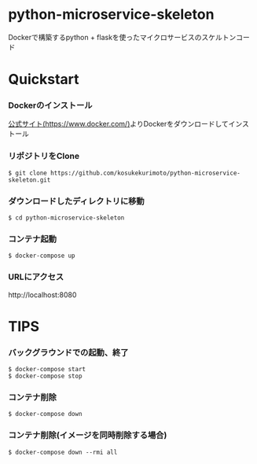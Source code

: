 # python-microservice-skeleton
Dockerで構築するpython + flaskを使ったマイクロサービスのスケルトンコード  

# Quickstart
### Dockerのインストール
[公式サイト(https://www.docker.com/)](https://www.docker.com/)よりDockerをダウンロードしてインストール  

### リポジトリをClone
```Shell
$ git clone https://github.com/kosukekurimoto/python-microservice-skeleton.git
```

### ダウンロードしたディレクトリに移動
```Shell
$ cd python-microservice-skeleton
```

### コンテナ起動
```Shell
$ docker-compose up
```

### URLにアクセス
http://localhost:8080  

# TIPS
### バックグラウンドでの起動、終了
```Shell
$ docker-compose start
$ docker-compose stop
```

### コンテナ削除
```Shell
$ docker-compose down
```

### コンテナ削除(イメージを同時削除する場合)
```
$ docker-compose down --rmi all
```
